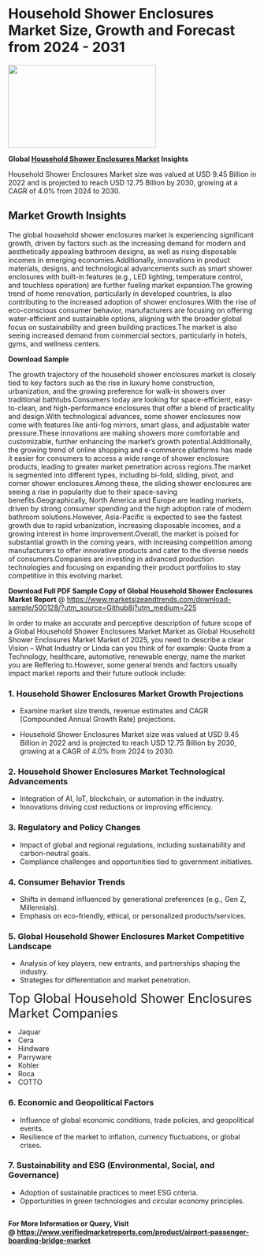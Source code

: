 <H1>Household Shower Enclosures Market Size, Growth and Forecast from 2024 - 2031</H1><img class="aligncenter size-medium wp-image-584254" src="https://thirdeyenews.in/wp-content/uploads/2024/09/Global-Market-Research-300x168.jpeg" alt="" width="300" height="168" /><p><strong>Global&nbsp;<a href="https://www.marketsizeandtrends.com/download-sample/500128/?utm_source=Github8j?utm_medium=225">Household Shower Enclosures Market</a> Insights</strong></p><p>Household Shower Enclosures Market size was valued at USD 9.45 Billion in 2022 and is projected to reach USD 12.75 Billion by 2030, growing at a CAGR of 4.0% from 2024 to 2030.</p><p><h2>Market Growth Insights</h2> <p>The global household shower enclosures market is experiencing significant growth, driven by factors such as the increasing demand for modern and aesthetically appealing bathroom designs, as well as rising disposable incomes in emerging economies.Additionally, innovations in product materials, designs, and technological advancements such as smart shower enclosures with built-in features (e.g., LED lighting, temperature control, and touchless operation) are further fueling market expansion.The growing trend of home renovation, particularly in developed countries, is also contributing to the increased adoption of shower enclosures.With the rise of eco-conscious consumer behavior, manufacturers are focusing on offering water-efficient and sustainable options, aligning with the broader global focus on sustainability and green building practices.The market is also seeing increased demand from commercial sectors, particularly in hotels, gyms, and wellness centers.</p> <p><strong>Download Sample</strong></p> <p>The growth trajectory of the household shower enclosures market is closely tied to key factors such as the rise in luxury home construction, urbanization, and the growing preference for walk-in showers over traditional bathtubs.Consumers today are looking for space-efficient, easy-to-clean, and high-performance enclosures that offer a blend of practicality and design.With technological advances, some shower enclosures now come with features like anti-fog mirrors, smart glass, and adjustable water pressure.These innovations are making showers more comfortable and customizable, further enhancing the market’s growth potential.Additionally, the growing trend of online shopping and e-commerce platforms has made it easier for consumers to access a wide range of shower enclosure products, leading to greater market penetration across regions.The market is segmented into different types, including bi-fold, sliding, pivot, and corner shower enclosures.Among these, the sliding shower enclosures are seeing a rise in popularity due to their space-saving benefits.Geographically, North America and Europe are leading markets, driven by strong consumer spending and the high adoption rate of modern bathroom solutions.However, Asia-Pacific is expected to see the fastest growth due to rapid urbanization, increasing disposable incomes, and a growing interest in home improvement.Overall, the market is poised for substantial growth in the coming years, with increasing competition among manufacturers to offer innovative products and cater to the diverse needs of consumers.Companies are investing in advanced production technologies and focusing on expanding their product portfolios to stay competitive in this evolving market.</p> <p><span class=""><strong>Download Full PDF Sample Copy of Global Household Shower Enclosures Market Report</strong> @ <a href="https://www.marketsizeandtrends.com/download-sample/500128/?utm_source=Github8j?utm_medium=225" target="_blank">https://www.marketsizeandtrends.com/download-sample/500128/?utm_source=Github8j?utm_medium=225</a></span></p><p>In order to make an accurate and perceptive description of future scope of a Global&nbsp;Household Shower Enclosures Market Market as Global&nbsp;Household Shower Enclosures Market Market of 2025, you need to describe a clear Vision &ndash; What Industry or Linda can you think of for example: Quote from a Technology, healthcare, automotive, renewable energy, name the market you are Reffering to.However, some general trends and factors usually impact market reports and their future outlook include:</p><h3>1.&nbsp;<strong>Household Shower Enclosures Market Growth Projections</strong></h3><ul><li>Examine market size trends, revenue estimates and CAGR (Compounded Annual Growth Rate) projections.</li><li><p>Household Shower Enclosures Market size was valued at USD 9.45 Billion in 2022 and is projected to reach USD 12.75 Billion by 2030, growing at a CAGR of 4.0% from 2024 to 2030.</p></li></ul><h3>2.&nbsp;<strong>Household Shower Enclosures Market Technological Advancements</strong></h3><ul><li>Integration of AI, IoT, blockchain, or automation in the industry.</li><li>Innovations driving cost reductions or improving efficiency.</li></ul><h3>3.&nbsp;<strong>Regulatory and Policy Changes</strong></h3><ul><li>Impact of global and regional regulations, including sustainability and carbon-neutral goals.</li><li>Compliance challenges and opportunities tied to government initiatives.</li></ul><h3>4.&nbsp;<strong>Consumer Behavior Trends</strong></h3><ul><li>Shifts in demand influenced by generational preferences (e.g., Gen Z, Millennials).</li><li>Emphasis on eco-friendly, ethical, or personalized products/services.</li></ul><h3>5.&nbsp;<strong>Global Household Shower Enclosures Market Competitive Landscape</strong></h3><ul><li>Analysis of key players, new entrants, and partnerships shaping the industry.</li><li>Strategies for differentiation and market penetration.</li></ul><p data-pm-slice="1 1 []"><span style="color: inherit; font-family: inherit; font-size: 25px;">Top Global Household Shower Enclosures Market Companies</span></p><div class="" data-test-id=""><p><li>Jaquar</li><li> Cera</li><li> Hindware</li><li> Parryware</li><li> Kohler</li><li> Roca</li><li> COTTO</li></p></div><h3>6.&nbsp;<strong>Economic and Geopolitical Factors</strong></h3><ul><li>Influence of global economic conditions, trade policies, and geopolitical events.</li><li>Resilience of the market to inflation, currency fluctuations, or global crises.</li></ul><h3>7.&nbsp;<strong>Sustainability and ESG (Environmental, Social, and Governance)</strong></h3><ul><li>Adoption of sustainable practices to meet ESG criteria.</li><li>Opportunities in green technologies and circular economy principles.</li></ul><h2><strong style="font-size: 14px;">For More Information or Query, Visit @&nbsp;</strong><a style="background-color: #ffffff; font-size: 14px;" href="https://www.marketsizeandtrends.com/report/household-shower-enclosures-market/" target="_blank">https://www.verifiedmarketreports.com/product/airport-passenger-boarding-bridge-market</a></h2>